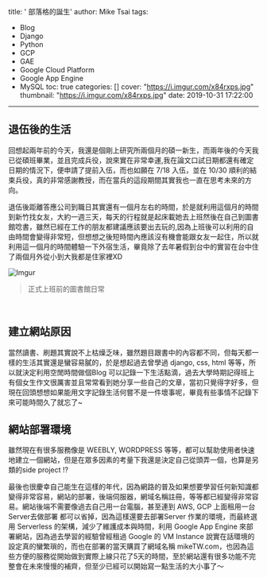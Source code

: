 title: ' 部落格的誕生'
author: Mike Tsai
tags:
  - Blog
  - Django
  - Python
  - GCP
  - GAE
  - Google Cloud Platform
  - Google App Engine
  - MySQL
toc: true
categories: []
cover: "https://i.imgur.com/x84rxps.jpg"
thumbnail: "https://i.imgur.com/x84rxps.jpg"
date: 2019-10-31 17:22:00
---

## 退伍後的生活

回想起兩年前的今天，我還是個剛上研究所兩個月的碩一新生，而兩年後的今天我已從碩班畢業，並且完成兵役，說來實在非常幸運,我在論文口試日期都還有確定日期的情況下，便申請了提前入伍，而也如願在 7/18 入伍，並在 10/30 順利的結束兵役，真的非常感謝教授，而在當兵的這段期間其實我也一直在思考未來的方向。

退伍後距離答應公司到職日其實還有一個月左右的時間，於是就利用這個月的時間到新竹找女友，大約一週三天，每天的行程就是起床載她去上班然後在自己到圖書館唸書，雖然已經在工作的朋友都建議應該要出去玩的,因為上班後可以利用的自由時間會變得非常短，但想想之後短時間內應該沒有機會能跟女友一起住，所以就利用這一個月的時間體驗一下外宿生活，畢竟除了去年暑假到台中的實習在台中住了兩個月外從小到大我都是住家裡XD
<!-- more -->

![Imgur](https://i.imgur.com/x84rxps.jpg)
> 正式上班前的圖書館日常


<br/>


## 建立網站原因
當然讀書、刷題其實說不上枯燥乏味，雖然題目跟書中的內容都不同，但每天都一樣的生活其實還是蠻容易膩的，於是想起過去曾學過 django, css, html 等等，所以就決定利用空閒時間做個Blog 可以記錄一下生活點滴，過去大學時期記得班上有個女生作文很厲害並且常常看到她分享一些自己的文章，當初只覺得字好多，但現在回頭想想如果能用文字記錄生活何嘗不是一件壞事呢，畢竟有些事情不記錄下來可能時間久了就忘了~

## 網站部署環境
雖然現在有很多服務像是 WEEBLY, WORDPRESS 等等，都可以幫助使用者快速地建立一個網站，但是在眾多因素的考量下我還是決定自己從頭弄一個，也算是另類的side project !? 

最後也很慶幸自己能生在這樣的年代，因為網路的普及如果想要學習任何新知識都變得非常容易，網站的部署，後端伺服器，網域名稱註冊，等等都已經變得非常容易。網站後端不需要像過去自己用一台電腦，甚至連到 AWS, GCP 上面租用一台Server去做部署 都可以省掉，因為這樣還要去部署Server 作業的環境，而最終選用 Serverless 的架構，減少了維護成本與時間，利用 Google App Engine 來部署網站，因為過去學習的經驗曾經租過 Google 的 VM Instance 說實在話環境的設定真的蠻繁瑣的，而也在部署的當天購買了網域名稱 mikeTW.com，也因為這些方便的服務從開始做到實際上線只花了5天的時間，至於網站還有很多功能不完整會在未來慢慢的補齊，但至少已經可以開始寫一點生活的大小事了～








